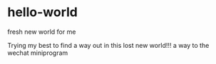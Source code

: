 # hello-world
fresh new world for me

Trying my best to find a way out in this lost new world!!!
a way to the wechat miniprogram
